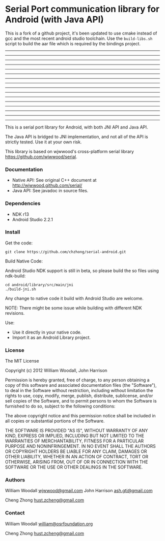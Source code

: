 # Serial Port communication library for Android (with Java API)

This is a fork of a github project, it's been updated to use cmake instead of gcc and the most recent android studio toolchain.
Use the `build-libs.sh` script to build the aar file which is required by the bindings project.

------------------------
------------------------
------------------------
------------------------
------------------------
------------------------
------------------------
------------------------
------------------------
------------------------
------------------------
------------------------
------------------------
------------------------
------------------------
------------------------


This is a serial port library for Android, with both JNI API and Java API.

The Java API is bridged to JNI implementation, and not all of the API is strictly tested. Use it at your own risk.

This library is based on wjwwood's cross-platform serial library  https://github.com/wjwwood/serial.


### Documentation

* Native API: See original C++ document at http://wjwwood.github.com/serial/
* Java API: See javadoc in source files.

### Dependencies

* NDK r13
* Android Studio 2.2.1

### Install

Get the code:

    git clone https://github.com/chzhong/serial-android.git

Build Native Code:

Android Studio NDK support is still in beta, so please build the so files using ndk-build:

    cd android/library/src/main/jni
    ./build-jni.sh

Any change to native code it build with Android Studio are welcome.

NOTE: There might be some issue while building with different NDK revisions. 

Use:

* Use it directly in your native code.
* Import it as an Android Library project.

### License

The MIT License

Copyright (c) 2012 William Woodall, John Harrison

Permission is hereby granted, free of charge, to any person obtaining a copy of this software and associated documentation files (the "Software"), to deal in the Software without restriction, including without limitation the rights to use, copy, modify, merge, publish, distribute, sublicense, and/or sell copies of the Software, and to permit persons to whom the Software is furnished to do so, subject to the following conditions:

The above copyright notice and this permission notice shall be included in all copies or substantial portions of the Software.

THE SOFTWARE IS PROVIDED "AS IS", WITHOUT WARRANTY OF ANY KIND, EXPRESS OR IMPLIED, INCLUDING BUT NOT LIMITED TO THE WARRANTIES OF MERCHANTABILITY, FITNESS FOR A PARTICULAR PURPOSE AND NONINFRINGEMENT. IN NO EVENT SHALL THE AUTHORS OR COPYRIGHT HOLDERS BE LIABLE FOR ANY CLAIM, DAMAGES OR OTHER LIABILITY, WHETHER IN AN ACTION OF CONTRACT, TORT OR OTHERWISE, ARISING FROM, OUT OF OR IN CONNECTION WITH THE SOFTWARE OR THE USE OR OTHER DEALINGS IN THE SOFTWARE.

### Authors

William Woodall <wjwwood@gmail.com>
John Harrison <ash.gti@gmail.com>

Cheng Zhong <hust.zcheng@gmail.com>

### Contact

William Woodall <william@osrfoundation.org>

Cheng Zhong <hust.zcheng@gmail.com>
